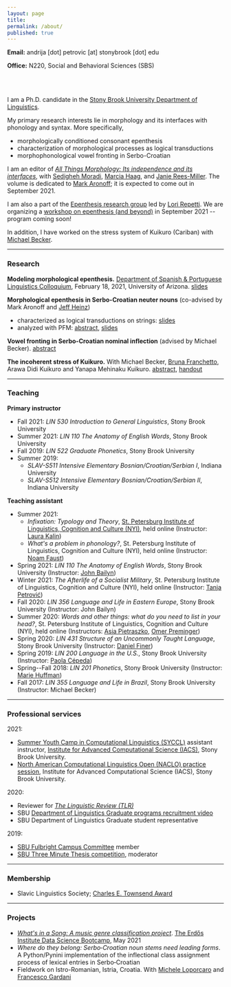 ```yaml
---
layout: page
title:
permalink: /about/
published: true
---
```


<strong>Email:</strong> andrija [dot] petrovic [at] stonybrook [dot] edu <!--(<em>contact for full CV</em>)-->

<strong>Office:</strong> N220, Social and Behavioral Sciences (SBS)

<br>
<br>

I am a Ph.D. candidate in the <a href="https://linguistics.stonybrook.edu/">Stony Brook University Department of Linguistics</a>. 

My primary research interests lie in morphology and its interfaces with phonology and syntax. More specifically,

* morphologically conditioned consonant epenthesis 
* characterization of morphological processes as logical transductions 
* morphophonological vowel fronting in Serbo-Croatian

I am an editor of <a href="https://benjamins.com/catalog/cilt.353">_All Things Morphology: Its independence and its interfaces_</a>, with <a href="https://somoradi.github.io">Sedigheh Moradi</a>, <a href="https://www.ou.edu/cas/modlang/people/linguistics/m-haag">Marcia Haag</a>, and <a href="https://www.researchgate.net/profile/Janie-Rees-Miller">Janie Rees-Miller</a>. The volume is dedicated to <a href="https://linguistics.stonybrook.edu/faculty/mark.aronoff/">Mark Aronoff</a>; it is expected to come out in September 2021.

I am also a part of the <a href="https://raw.githubusercontent.com/andrija-petrovic/andrija-petrovic.github.io/master/images/TeamEpenthesis.png">Epenthesis research group</a> led by <a href="https://linguistics.stonybrook.edu/faculty/lori.repetti/">Lori Repetti</a>. We are organizing a <a href="https://www.stonybrook.edu/epenthesis/">workshop on epenthesis (and beyond)</a> in September 2021 -- program coming soon!

In addition, I have worked on the stress system of Kuikuro (Cariban) with <a href="https://becker.phonologist.org">Michael Becker</a>.

----

### Research

**Modeling morphological epenthesis.** <a href="https://spanish.arizona.edu/sites/spanish.arizona.edu/files/Feb2021_DSPLC_Flyer.pdf">Department of Spanish & Portuguese Linguistics Colloquium</a>, February 18, 2021, University of Arizona. <a href="https://github.com/andrija-petrovic/andrija-petrovic.github.io/raw/master/pdfs/Petrovic%20Arizona%20DSP%20slides.pdf">slides</a>

**Morphological epenthesis in Serbo-Croatian neuter nouns** (co-advised by Mark Aronoff and <a href="http://jeffreyheinz.net">Jeff Heinz</a>)
- characterized as logical transductions on strings: <a href="https://github.com/andrija-petrovic/andrija-petrovic.github.io/raw/master/pdfs/mlrg%20andrija%20slides%2003-02-2021.pdf">slides</a>
- analyzed with PFM: <a href="https://www.uni-goettingen.de/de/document/download/25678a0d33e7f08d437152b6a81baef8.pdf/Petrovic.pdf">abstract</a>, <a href="https://github.com/andrija-petrovic/andrija-petrovic.github.io/raw/master/pdfs/FDSL%20pres%2012-07-18.pdf">slides</a>

**Vowel fronting in Serbo-Croatian nominal inflection** (advised by Michael Becker). <a href="https://drive.google.com/file/d/1W1l0V0k35Jm8WYm2IFsWzuFKb1IfBfxy/view?usp=sharing">abstract</a>

**The incoherent stress of Kuikuro.** With Michael Becker, <a href="http://www.ppgasmn-ufrj.com/bruna-franchetto.html">Bruna Franchetto</a>, Arawa Didi Kuikuro and Yanapa Mehinaku Kuikuro. <a href="https://drive.google.com/file/d/1xOnlsIAmJz-0_IuCiiza97r32PRVvct8/view">abstract</a>, <a href="https://drive.google.com/file/d/1PKBB_QQFBxjaz0-K0JCrWVbd4JftHgrw/view?usp=sharing">handout</a> 

----

### Teaching

**Primary instructor**
- Fall 2021: _LIN 530 Introduction to General Linguistics_, Stony Brook University
- Summer 2021: _LIN 110 The Anatomy of English Words_, Stony Brook University
- Fall 2019: _LIN 522 Graduate Phonetics_, Stony Brook University
- Summer 2019:
  - _SLAV-S511 Intensive Elementary Bosnian/Croatian/Serbian I_, Indiana University
  - _SLAV-S512 Intensive Elementary Bosnian/Croatian/Serbian II_, Indiana University

**Teaching assistant**
- Summer 2021:
  - _Infixation: Typology and Theory_, <a href="https://nyi.spb.ru">St. Petersburg Institute of Linguistics, Cognition and Culture (NYI)</a>, held online (Instructor: <a href="https://www.laurakalin.com">Laura Kalin</a>)
  - _What's a problem in phonology?_, St. Petersburg Institute of Linguistics, Cognition and Culture (NYI), held online (Instructor: <a href="https://noamfaust.wordpress.com">Noam Faust</a>)
- Spring 2021: _LIN 110 The Anatomy of English Words_, Stony Brook University (Instructor: <a href="https://linguistics.stonybrook.edu/faculty/john.bailyn/">John Bailyn</a>)
- Winter 2021: _The Afterlife of a Socialist Military_, St. Petersburg Institute of Linguistics, Cognition and Culture (NYI), held online (Instructor: <a href="https://ikss.zrc-sazu.si/en/sodelavci/tanja-petrovic-en#v">Tanja Petrović</a>)
- Fall 2020: _LIN 356 Language and Life in Eastern Europe_, Stony Brook University (Instructor: John Bailyn)
- Summer 2020: _Words and other things: what do you need to list in your head?_, St. Petersburg Institute of Linguistics, Cognition and Culture (NYI), held online (Instructors: <a href="https://asiapietraszko.com">Asia Pietraszko</a>, <a href="https://omer.lingsite.org">Omer Preminger</a>)
- Spring 2020: _LIN 431 Structure of an Uncommonly Taught Language_, Stony Brook University (Instructor: <a href="https://linguistics.stonybrook.edu/faculty/daniel.finer/">Daniel Finer</a>)
- Spring 2019: _LIN 200 Language in the U.S._, Stony Brook University (Instructor: <a href="https://paolacepeda.com">Paola Cépeda</a>)
- Spring--Fall 2018: _LIN 201 Phonetics_, Stony Brook University (Instructor: <a href="https://linguistics.stonybrook.edu/faculty/marie.huffman/">Marie Huffman</a>)
- Fall 2017: _LIN 355 Language and Life in Brazil_, Stony Brook University (Instructor: Michael Becker)

----

### Professional services

2021:
- <a href="https://calendar.stonybrook.edu/site/iacs/event/summer-youth-camp-for-computational-linguistics-syccl-1/">Summer Youth Camp in Computational Linguistics (SYCCL)</a> assistant instructor, <a href="https://iacs.stonybrook.edu">Institute for Advanced Computational Science (IACS)</a>, Stony Brook University.
- <a href="https://www.stonybrook.edu/commcms/linguistics/news/2020/2020_12_29_naclo.php?fbclid=IwAR3hOO4_FS0m-R8pWLkCNrmX19yMeEvkTtyRN77yPHhwizWaGbjXbM_IJsM">North American Computational Linguistics Open (NACLO) practice session</a>, Institute for Advanced Computational Science (IACS), Stony Brook University.

2020:
- Reviewer for <a href="https://www.degruyter.com/journal/key/TLIR/html">_The Linguistic Review (TLR)_</a>
- SBU <a href="https://linguistics.stonybrook.edu/graduate/index.php">Department of Linguistics Graduate programs recruitment video</a>
- SBU Department of Linguistics Graduate student representative

2019:
- <a href="https://www.stonybrook.edu/commcms/fellowships/featured-awards/fulbright/">SBU Fulbright Campus Committee</a> member
- <a href="https://grad.stonybrook.edu/professional-development/sbu3mt/3mt-2019">SBU Three Minute Thesis competition</a>, moderator

----

### Membership

- Slavic Linguistics Society; <a href="https://www.slaviclinguistics.org/charles-e-townsend-memorial-fund">Charles E. Townsend Award</a>

----

### Projects

- <a href="https://docs.google.com/presentation/d/1zgAJASr8-DsS_hyTPig3vgFj8kw_HiXVHrcQ--M8_1o/edit?usp=sharing">_What's in a Song: A music genre classification project_</a>. <a href="https://www.erdosinstitute.org/may2021certificates/andrija-petrovic">The Erdős Institute Data Science Bootcamp</a>, May 2021
- _Where do they belong: Serbo‐Croatian noun stems need leading forms_. A Python/Pynini implementation of the inflectional class assignment process of lexical entries in Serbo‐Croatian
- Fieldwork on Istro-Romanian, Istria, Croatia. With <a href="https://www.rose.uzh.ch/de/seminar/wersindwir/mitarbeitende/loporcaro.html">Michele Loporcaro</a> and <a href="https://francescogardani.wordpress.com">Francesco Gardani</a>
